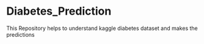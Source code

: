 # Diabetes_Prediction
This Repository helps to understand kaggle diabetes dataset and makes the predictions
